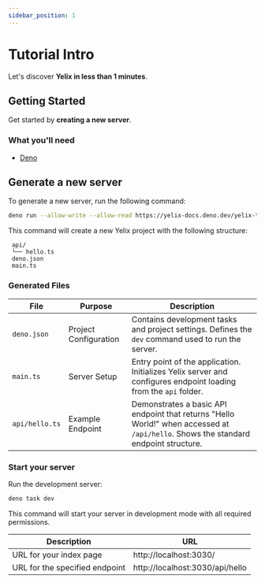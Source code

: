 ```yaml
---
sidebar_position: 1
---
```


# Tutorial Intro

Let's discover **Yelix in less than 1 minutes**.

## Getting Started

Get started by **creating a new server**.

### What you'll need

- [Deno](https://docs.deno.com/runtime/getting_started/installation/)

## Generate a new server

To generate a new server, run the following command:

```bash
deno run --allow-write --allow-read https://yelix-docs.deno.dev/yelix-template.ts
```

This command will create a new Yelix project with the following structure:

```
 api/
 └── hello.ts
 deno.json
 main.ts
```

### Generated Files

| File | Purpose | Description |
|------|---------|-------------|
| `deno.json` | Project Configuration | Contains development tasks and project settings. Defines the `dev` command used to run the server. |
| `main.ts` | Server Setup | Entry point of the application. Initializes Yelix server and configures endpoint loading from the `api` folder. |
| `api/hello.ts` | Example Endpoint | Demonstrates a basic API endpoint that returns "Hello World!" when accessed at `/api/hello`. Shows the standard endpoint structure. |

### Start your server

Run the development server:

```bash
deno task dev
```

This command will start your server in development mode with all required permissions.

| Description | URL |
|------------|-----|
| URL for your index page | http://localhost:3030/ |
| URL for the specified endpoint | http://localhost:3030/api/hello |
